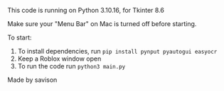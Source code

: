 This code is running on Python 3.10.16, for Tkinter 8.6

Make sure your "Menu Bar" on Mac is turned off before starting.

To start:
1. To install dependencies, run `pip install pynput pyautogui easyocr`
2. Keep a Roblox window open
3. To run the code run `python3 main.py`

Made by savison